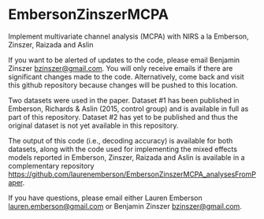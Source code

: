 # EmbersonZinszerMCPA
Implement multivariate channel analysis (MCPA) with NIRS a la Emberson, Zinszer, Raizada and Aslin

If you want to be alerted of updates to the code, please email Benjamin Zinszer bzinszer@gmail.com. You will only receive emails if there are significant changes made to the code. Alternatively, come back and visit this github repository because changes will be pushed to this location.

Two datasets were used in the paper. Dataset #1 has been published in Emberson, Richards & Aslin (2015, control group) and is available in full as part of this repository. Dataset #2 has yet to be published and thus the original dataset is not yet available in this repository.

The output of this code (i.e., decoding accuracy) is available for both datasets, along with the code used for implementing the mixed effects models reported in Emberson, Zinszer, Raizada and Aslin is available in a complementary repository https://github.com/laurenemberson/EmbersonZinszerMCPA_analysesFromPaper.

If you have questions, please email either Lauren Emberson lauren.emberson@gmail.com or Benjamin Zinszer bzinszer@gmail.com.